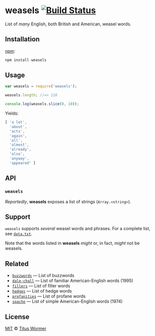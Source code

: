 # weasels [![Build Status][travis-badge]][travis]

List of _many_ English, both British and American, weasel words.

## Installation

[npm][npm]:

```bash
npm install weasels
```

## Usage

```js
var weasels = require('weasels');

weasels.length; //=> 116

console.log(weasels.slice(0, 10));
```

Yields:

```js
[ 'a lot',
  'about',
  'acts',
  'again',
  'all',
  'almost',
  'already',
  'also',
  'anyway',
  'appeared' ]
```

## API

### `weasels`

_Reportedly_, **weasels** exposes a list of strings (`Array.<string>`).

## Support

`weasels` supports _several_ weasel words and phrases.  For a complete
list, see [`data.txt`][data].

Note that the words listed in **weasels** _might_ or, in fact, _might_
not be weasels.

## Related

*   [`buzzwords`](https://github.com/wooorm/buzzwords)
    — List of buzzwords
*   [`dale-chall`](https://github.com/wooorm/dale-chall)
    — List of familiar American-English words (1995)
*   [`fillers`](https://github.com/wooorm/fillers)
    — List of filler words
*   [`hedges`](https://github.com/wooorm/hedges)
    — List of hedge words
*   [`profanities`](https://github.com/wooorm/profanities)
    — List of profane words
*   [`spache`](https://github.com/wooorm/spache)
    — List of simple American-English words (1974)

## License

[MIT][license] © [Titus Wormer][author]

<!-- Definitions -->

[travis-badge]: https://img.shields.io/travis/words/weasels.svg

[travis]: https://travis-ci.org/words/weasels

[npm]: https://docs.npmjs.com/cli/install

[license]: LICENSE

[author]: http://wooorm.com

[data]: data.txt
